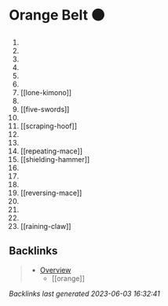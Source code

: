 # Orange Belt 🟠

1.
2.
3.
4.
5.
6.
7. [[lone-kimono]]
8.
9. [[five-swords]]
10.
11. [[scraping-hoof]]
12.
13.
14. [[repeating-mace]]
15. [[shielding-hammer]]
16.
17.
18.
19. [[reversing-mace]]
20.
21.
22.
23. [[raining-claw]]

## Backlinks

> - [Overview](..\index.md)
>   - [[orange]]

_Backlinks last generated 2023-06-03 16:32:41_
